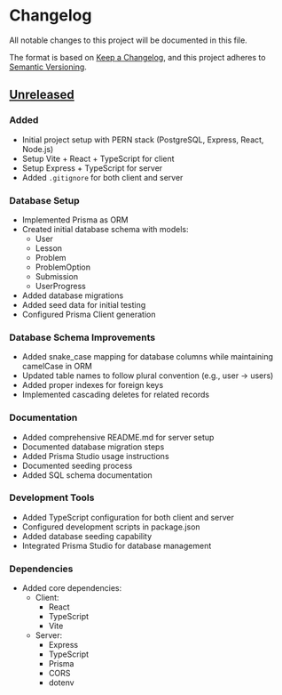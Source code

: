 # Changelog

All notable changes to this project will be documented in this file.

The format is based on [Keep a Changelog](https://keepachangelog.com/en/1.0.0/),
and this project adheres to [Semantic Versioning](https://semver.org/spec/v2.0.0.html).

## [Unreleased]

### Added
- Initial project setup with PERN stack (PostgreSQL, Express, React, Node.js)
- Setup Vite + React + TypeScript for client
- Setup Express + TypeScript for server
- Added `.gitignore` for both client and server

### Database Setup
- Implemented Prisma as ORM
- Created initial database schema with models:
  - User
  - Lesson
  - Problem
  - ProblemOption
  - Submission
  - UserProgress
- Added database migrations
- Added seed data for initial testing
- Configured Prisma Client generation

### Database Schema Improvements
- Added snake_case mapping for database columns while maintaining camelCase in ORM
- Updated table names to follow plural convention (e.g., user → users)
- Added proper indexes for foreign keys
- Implemented cascading deletes for related records

### Documentation
- Added comprehensive README.md for server setup
- Documented database migration steps
- Added Prisma Studio usage instructions
- Documented seeding process
- Added SQL schema documentation

### Development Tools
- Added TypeScript configuration for both client and server
- Configured development scripts in package.json
- Added database seeding capability
- Integrated Prisma Studio for database management

### Dependencies
- Added core dependencies:
  - Client:
    - React
    - TypeScript
    - Vite
  - Server:
    - Express
    - TypeScript
    - Prisma
    - CORS
    - dotenv

[Unreleased]: https://github.com/ahmadtheswe/interactive-math-learning-app/compare/master...HEAD